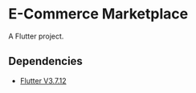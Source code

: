 # E-Commerce Marketplace

A Flutter project.

## Dependencies
- [Flutter V3.7.12](https://storage.googleapis.com/flutter_infra_release/releases/stable/windows/flutter_windows_3.7.12-stable.zip)
